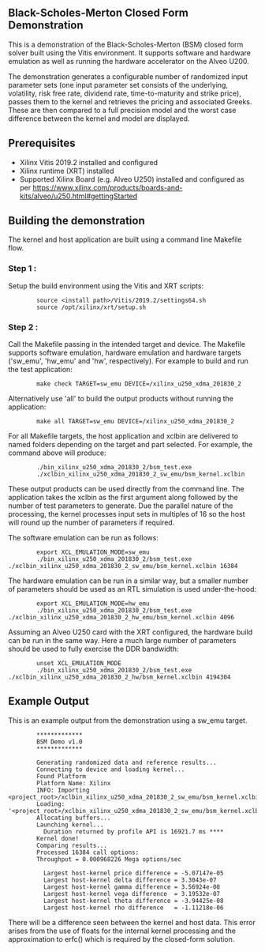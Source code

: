 ## Black-Scholes-Merton Closed Form Demonstration
This is a demonstration of the Black-Scholes-Merton (BSM) closed form solver built using the Vitis environment.  It supports software and hardware emulation as well as running the hardware accelerator on the Alveo U200.

The demonstration generates a configurable number of randomized input parameter sets (one input parameter set consists of the underlying, volatility, risk free rate, dividend rate, time-to-maturity and strike price), passes them to the kernel and retrieves the pricing and associated Greeks.  These are then compared to a full precision model and the worst case difference between the kernel and model are displayed.

## Prerequisites

- Xilinx Vitis 2019.2 installed and configured
- Xilinx runtime (XRT) installed
- Supported Xilinx Board (e.g. Alveo U250) installed and configured as per https://www.xilinx.com/products/boards-and-kits/alveo/u250.html#gettingStarted


## Building the demonstration
The kernel and host application are built using a command line Makefile flow.

### Step 1 :
Setup the build environment using the Vitis and XRT scripts:

            source <install path>/Vitis/2019.2/settings64.sh
            source /opt/xilinx/xrt/setup.sh

### Step 2 :
Call the Makefile passing in the intended target and device. The Makefile supports software emulation, hardware emulation and hardware targets ('sw_emu', 'hw_emu' and 'hw', respectively). For example to build and run the test application:

            make check TARGET=sw_emu DEVICE=/xilinx_u250_xdma_201830_2

Alternatively use 'all' to build the output products without running the application:

            make all TARGET=sw_emu DEVICE=/xilinx_u250_xdma_201830_2

For all Makefile targets, the host application and xclbin are delivered to named folders depending on the target and part selected.  For example, the command above will produce:

            ./bin_xilinx_u250_xdma_201830_2/bsm_test.exe
            ./xclbin_xilinx_u250_xdma_201830_2_sw_emu/bsm_kernel.xclbin

These output products can be used directly from the command line.  The application takes the xclbin as the first argument along followed by the number of test parameters to generate.  Due the parallel nature of the processing, the kernel processes input sets in multiples of 16 so the host will round up the number of parameters if required.


The software emulation can be run as follows:

            export XCL_EMULATION_MODE=sw_emu
            ./bin_xilinx_u250_xdma_201830_2/bsm_test.exe ./xclbin_xilinx_u250_xdma_201830_2_sw_emu/bsm_kernel.xclbin 16384

The hardware emulation can be run in a similar way, but a smaller number of parameters should be used as an RTL simulation is used under-the-hood:

            export XCL_EMULATION_MODE=hw_emu
            ./bin_xilinx_u250_xdma_201830_2/bsm_test.exe ./xclbin_xilinx_u250_xdma_201830_2_hw_emu/bsm_kernel.xclbin 4096

Assuming an Alveo U250 card with the XRT configured, the hardware build can be run in the same way.  Here a much large number of parameters should be used to fully exercise the DDR bandwidth:

            unset XCL_EMULATION_MODE
            ./bin_xilinx_u250_xdma_201830_2/bsm_test.exe ./xclbin_xilinx_u250_xdma_201830_2_hw/bsm_kernel.xclbin 4194304

## Example Output
This is an example output from the demonstration using a sw_emu target.


            *************
            BSM Demo v1.0
            *************

            Generating randomized data and reference results...
            Connecting to device and loading kernel...
            Found Platform
            Platform Name: Xilinx
            INFO: Importing <project_root>/xclbin_xilinx_u250_xdma_201830_2_sw_emu/bsm_kernel.xclbin
            Loading: '<project_root>/xclbin_xilinx_u250_xdma_201830_2_sw_emu/bsm_kernel.xclbin'
            Allocating buffers...
            Launching kernel...
              Duration returned by profile API is 16921.7 ms ****
            Kernel done!
            Comparing results...
            Processed 16384 call options:
            Throughput = 0.000968226 Mega options/sec

              Largest host-kernel price difference = -5.07147e-05
              Largest host-kernel delta difference = 3.3043e-07
              Largest host-kernel gamma difference = 3.56924e-08
              Largest host-kernel vega difference  = 3.19532e-07
              Largest host-kernel theta difference = -3.94425e-08
              Largest host-kernel rho difference   = -1.11218e-06


There will be a difference seen between the kernel and host data.  This error arises from the use of floats for the internal kernel processing and the approximation to erfc() which is required by the closed-form solution.
